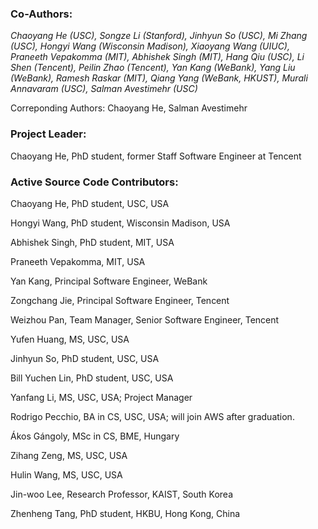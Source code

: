 ### Co-Authors:

*Chaoyang He (USC), Songze Li (Stanford), Jinhyun So (USC), Mi Zhang (USC), Hongyi Wang (Wisconsin Madison), Xiaoyang Wang (UIUC), Praneeth Vepakomma (MIT), Abhishek Singh (MIT), Hang Qiu (USC), Li Shen (Tencent), Peilin Zhao (Tencent), Yan Kang (WeBank), Yang Liu (WeBank), Ramesh Raskar (MIT), Qiang Yang (WeBank, HKUST), Murali Annavaram (USC), Salman Avestimehr (USC)*

Correponding Authors: Chaoyang He, Salman Avestimehr

### Project Leader:

Chaoyang He, PhD student, former Staff Software Engineer at Tencent

### Active Source Code Contributors:
Chaoyang He, PhD student, USC, USA

Hongyi Wang, PhD student, Wisconsin Madison, USA

Abhishek Singh, PhD student, MIT, USA

Praneeth Vepakomma, MIT, USA

Yan Kang, Principal Software Engineer, WeBank

Zongchang Jie, Principal Software Engineer, Tencent

Weizhou Pan, Team Manager, Senior Software Engineer, Tencent

Yufen Huang, MS, USC, USA

Jinhyun So, PhD student, USC, USA

Bill Yuchen Lin, PhD student, USC, USA

Yanfang Li, MS, USC, USA; Project Manager

Rodrigo Pecchio, BA in CS, USC, USA; will join AWS after graduation.

Ákos Gángoly, MSc in CS, BME, Hungary

Zihang Zeng, MS, USC, USA

Hulin Wang, MS, USC, USA

Jin-woo Lee, Research Professor, KAIST, South Korea

Zhenheng Tang, PhD student, HKBU, Hong Kong, China
